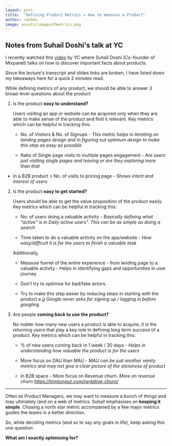 ```yaml
---
layout: post
title:  "Defining Product Metrics > How to measure a Product"
author: rashmi
image: assets/images/Pmetrics.png
---
```




## Notes from Suhail Doshi's talk at YC

I recently watched this [video](https://www.youtube.com/watch?v=MABmQhOlmJA) by YC where Suhail Doshi (Co-founder of Mixpanel) talks on how to discover important facts about products.

Since the lecture's transcript and slides links are broken, 
I have listed down my takeaways here for a quick 2 minutes read.


While defining metrics of any product, we should be able to answer 3 broad-level questions
about the product

1. Is the product **easy to understand?**

    Users visiting an app or website can be acquired only when they are able to make sense of the product
and find it relevant.
     Key metrics which can be helpful in tracking this:

     - No. of Visitors & No. of Signups -  *This metric helps in iterating on landing pages design and in figuring out optimum design to make this step as easy as possible*

     - Ratio of Single page visits to multiple pages engagement  - *Are users just visiting single pages and leaving or are they exploring more than that*

- In a B2B product > No. of visits to pricing page - *Shows intent and interest of users*
2. Is the product **easy to get started?**

     Users should be able to get the value proposition of the product easily.
     Key metrics which can be helpful in tracking this:

     - No. of users doing a valuable activity - *Basically defining what "active" is in Daily active users". This can be as simple as doing a search*

     - Time taken to do a valuable activity on the app/website - *How easy/difficult it is for the users to finish a valuable task*

     Additionally, 

     - Measure funnel of the entire experience - from landing page to a valuable activity - Helps in identifying gaps and opportunities in user journey

     -  Don't try to optimise for bad/fake actors.

     - Try to make this step easier by reducing steps in starting with the product *e.g Google never asks for signing up / logging in before googling*

3. Are people **coming back to use the product?** 


     No matter how many new users a product is able to acquire, it is the returning users that play a key role in defining long term success of a product.
     Key metrics which can be helpful in tracking this:

   - % of new users coming back in 1 week / 30 days - *Helps in understanding how valuable the product is for the users*

   - More focus on DAU than MAU - *MAU can be just another vanity metrics and may not give a clear picture of the stickiness of product*

   - In B2B space - More focus on Revenue churn.  *More on revenue churn  https://tomtunguz.com/negative-churn/*

---


Often as Product Managers, we may want to measure a bunch of things and may ultimately land on a web of metrics. Suhail emphasises on **keeping it simple**. Chasing a north star metric accompanied by a few major metrics guides the teams in a better direction.


So, while deciding metrics (and so to say any goals in life), keep asking this one question

 **What am I exactly optimising for?**